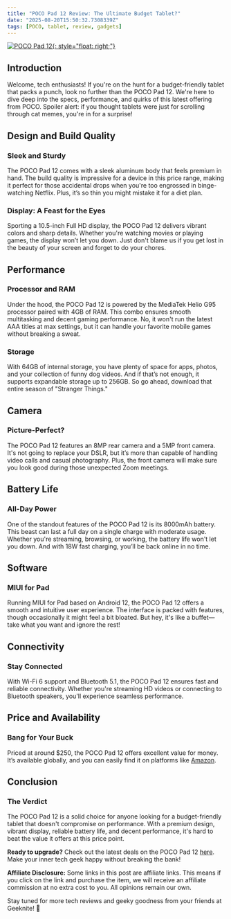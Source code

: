```yaml
---
title: "POCO Pad 12 Review: The Ultimate Budget Tablet?"
date: "2025-08-20T15:50:32.7308339Z"
tags: [POCO, tablet, review, gadgets]
---
```


[![POCO Pad 12](https://i.imgur.com/poco-pad-12.jpg){: style="float: right;"}](https://www.amazon.com/s?k=poco+pad+12&tag={{site.constants.amazon_com}})

## Introduction

Welcome, tech enthusiasts! If you're on the hunt for a budget-friendly tablet that packs a punch, look no further than the POCO Pad 12. We're here to dive deep into the specs, performance, and quirks of this latest offering from POCO. Spoiler alert: if you thought tablets were just for scrolling through cat memes, you're in for a surprise!

## Design and Build Quality

### Sleek and Sturdy

The POCO Pad 12 comes with a sleek aluminum body that feels premium in hand. The build quality is impressive for a device in this price range, making it perfect for those accidental drops when you're too engrossed in binge-watching Netflix. Plus, it’s so thin you might mistake it for a diet plan.

### Display: A Feast for the Eyes

Sporting a 10.5-inch Full HD display, the POCO Pad 12 delivers vibrant colors and sharp details. Whether you're watching movies or playing games, the display won’t let you down. Just don't blame us if you get lost in the beauty of your screen and forget to do your chores.

## Performance

### Processor and RAM

Under the hood, the POCO Pad 12 is powered by the MediaTek Helio G95 processor paired with 4GB of RAM. This combo ensures smooth multitasking and decent gaming performance. No, it won't run the latest AAA titles at max settings, but it can handle your favorite mobile games without breaking a sweat.

### Storage

With 64GB of internal storage, you have plenty of space for apps, photos, and your collection of funny dog videos. And if that’s not enough, it supports expandable storage up to 256GB. So go ahead, download that entire season of "Stranger Things."

## Camera

### Picture-Perfect?

The POCO Pad 12 features an 8MP rear camera and a 5MP front camera. It's not going to replace your DSLR, but it’s more than capable of handling video calls and casual photography. Plus, the front camera will make sure you look good during those unexpected Zoom meetings.

## Battery Life

### All-Day Power

One of the standout features of the POCO Pad 12 is its 8000mAh battery. This beast can last a full day on a single charge with moderate usage. Whether you're streaming, browsing, or working, the battery life won't let you down. And with 18W fast charging, you’ll be back online in no time.

## Software

### MIUI for Pad

Running MIUI for Pad based on Android 12, the POCO Pad 12 offers a smooth and intuitive user experience. The interface is packed with features, though occasionally it might feel a bit bloated. But hey, it's like a buffet—take what you want and ignore the rest!

## Connectivity

### Stay Connected

With Wi-Fi 6 support and Bluetooth 5.1, the POCO Pad 12 ensures fast and reliable connectivity. Whether you're streaming HD videos or connecting to Bluetooth speakers, you'll experience seamless performance.

## Price and Availability

### Bang for Your Buck

Priced at around $250, the POCO Pad 12 offers excellent value for money. It’s available globally, and you can easily find it on platforms like [Amazon]({{site.constants.wsib}}poco-pad-12).

## Conclusion

### The Verdict

The POCO Pad 12 is a solid choice for anyone looking for a budget-friendly tablet that doesn't compromise on performance. With a premium design, vibrant display, reliable battery life, and decent performance, it's hard to beat the value it offers at this price point.

**Ready to upgrade?** Check out the latest deals on the POCO Pad 12 [here](https://www.amazon.com/s?k=poco+pad+12&tag={{site.constants.amazon_com}}). Make your inner tech geek happy without breaking the bank!

**Affiliate Disclosure:** Some links in this post are affiliate links. This means if you click on the link and purchase the item, we will receive an affiliate commission at no extra cost to you. All opinions remain our own.

Stay tuned for more tech reviews and geeky goodness from your friends at Geeknite! 🚀
